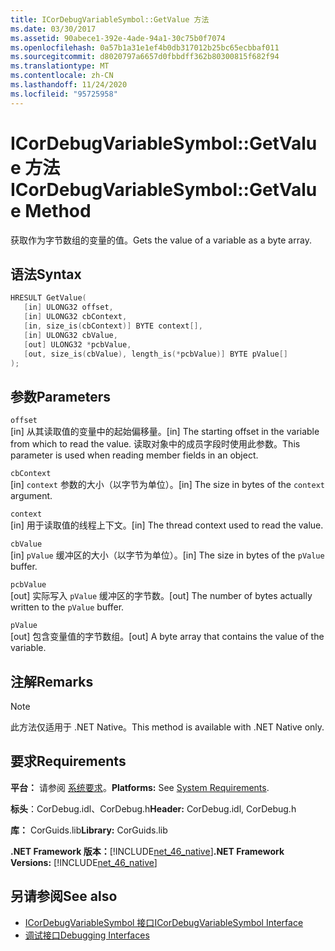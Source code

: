 ```yaml
---
title: ICorDebugVariableSymbol::GetValue 方法
ms.date: 03/30/2017
ms.assetid: 90abece1-392e-4ade-94a1-30c75b0f7074
ms.openlocfilehash: 0a57b1a31e1ef4b0db317012b25bc65ecbbaf011
ms.sourcegitcommit: d8020797a6657d0fbbdff362b80300815f682f94
ms.translationtype: MT
ms.contentlocale: zh-CN
ms.lasthandoff: 11/24/2020
ms.locfileid: "95725958"
---
```

# <a name="icordebugvariablesymbolgetvalue-method"></a><span data-ttu-id="18aed-102">ICorDebugVariableSymbol::GetValue 方法</span><span class="sxs-lookup"><span data-stu-id="18aed-102">ICorDebugVariableSymbol::GetValue Method</span></span>

<span data-ttu-id="18aed-103">获取作为字节数组的变量的值。</span><span class="sxs-lookup"><span data-stu-id="18aed-103">Gets the value of a variable as a byte array.</span></span>  
  
## <a name="syntax"></a><span data-ttu-id="18aed-104">语法</span><span class="sxs-lookup"><span data-stu-id="18aed-104">Syntax</span></span>  
  
```cpp  
HRESULT GetValue(  
   [in] ULONG32 offset,  
   [in] ULONG32 cbContext,  
   [in, size_is(cbContext)] BYTE context[],  
   [in] ULONG32 cbValue,  
   [out] ULONG32 *pcbValue,  
   [out, size_is(cbValue), length_is(*pcbValue)] BYTE pValue[]  
);  
```  
  
## <a name="parameters"></a><span data-ttu-id="18aed-105">参数</span><span class="sxs-lookup"><span data-stu-id="18aed-105">Parameters</span></span>  

 `offset`  
 <span data-ttu-id="18aed-106">[in] 从其读取值的变量中的起始偏移量。</span><span class="sxs-lookup"><span data-stu-id="18aed-106">[in] The starting offset in the variable from which to read the value.</span></span> <span data-ttu-id="18aed-107">读取对象中的成员字段时使用此参数。</span><span class="sxs-lookup"><span data-stu-id="18aed-107">This parameter is used when reading member fields in an object.</span></span>  
  
 `cbContext`  
 <span data-ttu-id="18aed-108">[in] `context` 参数的大小（以字节为单位）。</span><span class="sxs-lookup"><span data-stu-id="18aed-108">[in] The size in bytes of the `context` argument.</span></span>  
  
 `context`  
 <span data-ttu-id="18aed-109">[in] 用于读取值的线程上下文。</span><span class="sxs-lookup"><span data-stu-id="18aed-109">[in] The thread context used to read the value.</span></span>  
  
 `cbValue`  
 <span data-ttu-id="18aed-110">[in] `pValue` 缓冲区的大小（以字节为单位）。</span><span class="sxs-lookup"><span data-stu-id="18aed-110">[in] The size in bytes of the `pValue` buffer.</span></span>  
  
 `pcbValue`  
 <span data-ttu-id="18aed-111">[out] 实际写入 `pValue` 缓冲区的字节数。</span><span class="sxs-lookup"><span data-stu-id="18aed-111">[out] The number of bytes actually written to the `pValue` buffer.</span></span>  
  
 `pValue`  
 <span data-ttu-id="18aed-112">[out] 包含变量值的字节数组。</span><span class="sxs-lookup"><span data-stu-id="18aed-112">[out] A byte array that contains the value of the variable.</span></span>  
  
## <a name="remarks"></a><span data-ttu-id="18aed-113">注解</span><span class="sxs-lookup"><span data-stu-id="18aed-113">Remarks</span></span>  
  
> [!NOTE]
> <span data-ttu-id="18aed-114">此方法仅适用于 .NET Native。</span><span class="sxs-lookup"><span data-stu-id="18aed-114">This method is available with .NET Native only.</span></span>  
  
## <a name="requirements"></a><span data-ttu-id="18aed-115">要求</span><span class="sxs-lookup"><span data-stu-id="18aed-115">Requirements</span></span>  

 <span data-ttu-id="18aed-116">**平台：** 请参阅 [系统要求](../../get-started/system-requirements.md)。</span><span class="sxs-lookup"><span data-stu-id="18aed-116">**Platforms:** See [System Requirements](../../get-started/system-requirements.md).</span></span>  
  
 <span data-ttu-id="18aed-117">**标头**：CorDebug.idl、CorDebug.h</span><span class="sxs-lookup"><span data-stu-id="18aed-117">**Header:** CorDebug.idl, CorDebug.h</span></span>  
  
 <span data-ttu-id="18aed-118">**库：** CorGuids.lib</span><span class="sxs-lookup"><span data-stu-id="18aed-118">**Library:** CorGuids.lib</span></span>  
  
 <span data-ttu-id="18aed-119">**.NET Framework 版本：**[!INCLUDE[net_46_native](../../../../includes/net-46-native-md.md)]</span><span class="sxs-lookup"><span data-stu-id="18aed-119">**.NET Framework Versions:** [!INCLUDE[net_46_native](../../../../includes/net-46-native-md.md)]</span></span>  
  
## <a name="see-also"></a><span data-ttu-id="18aed-120">另请参阅</span><span class="sxs-lookup"><span data-stu-id="18aed-120">See also</span></span>

- [<span data-ttu-id="18aed-121">ICorDebugVariableSymbol 接口</span><span class="sxs-lookup"><span data-stu-id="18aed-121">ICorDebugVariableSymbol Interface</span></span>](icordebugvariablesymbol-interface.md)
- [<span data-ttu-id="18aed-122">调试接口</span><span class="sxs-lookup"><span data-stu-id="18aed-122">Debugging Interfaces</span></span>](debugging-interfaces.md)
